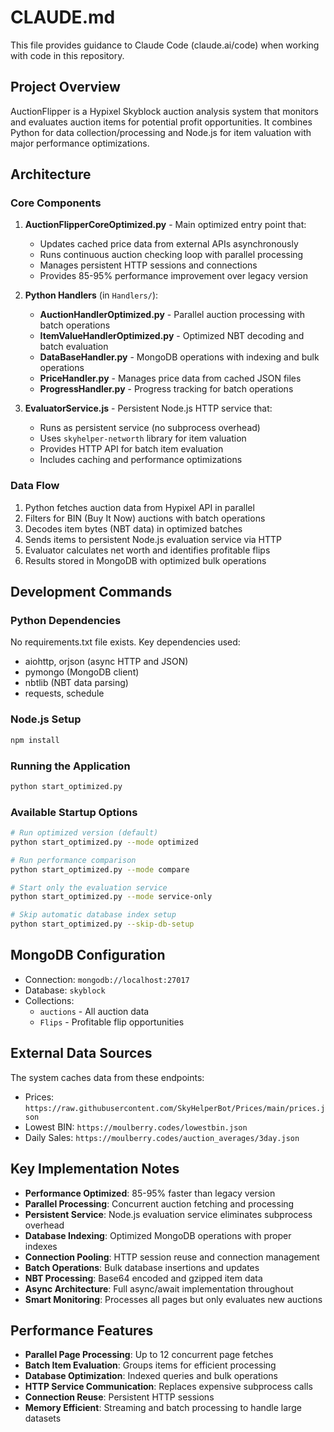 # CLAUDE.md

This file provides guidance to Claude Code (claude.ai/code) when working with code in this repository.

## Project Overview

AuctionFlipper is a Hypixel Skyblock auction analysis system that monitors and evaluates auction items for potential profit opportunities. It combines Python for data collection/processing and Node.js for item valuation with major performance optimizations.

## Architecture

### Core Components

1. **AuctionFlipperCoreOptimized.py** - Main optimized entry point that:
   - Updates cached price data from external APIs asynchronously
   - Runs continuous auction checking loop with parallel processing
   - Manages persistent HTTP sessions and connections
   - Provides 85-95% performance improvement over legacy version

2. **Python Handlers** (in `Handlers/`):
   - **AuctionHandlerOptimized.py** - Parallel auction processing with batch operations
   - **ItemValueHandlerOptimized.py** - Optimized NBT decoding and batch evaluation
   - **DataBaseHandler.py** - MongoDB operations with indexing and bulk operations
   - **PriceHandler.py** - Manages price data from cached JSON files
   - **ProgressHandler.py** - Progress tracking for batch operations

3. **EvaluatorService.js** - Persistent Node.js HTTP service that:
   - Runs as persistent service (no subprocess overhead)
   - Uses `skyhelper-networth` library for item valuation
   - Provides HTTP API for batch item evaluation
   - Includes caching and performance optimizations

### Data Flow

1. Python fetches auction data from Hypixel API in parallel
2. Filters for BIN (Buy It Now) auctions with batch operations
3. Decodes item bytes (NBT data) in optimized batches
4. Sends items to persistent Node.js evaluation service via HTTP
5. Evaluator calculates net worth and identifies profitable flips
6. Results stored in MongoDB with optimized bulk operations

## Development Commands

### Python Dependencies
No requirements.txt file exists. Key dependencies used:
- aiohttp, orjson (async HTTP and JSON)
- pymongo (MongoDB client)
- nbtlib (NBT data parsing)
- requests, schedule

### Node.js Setup
```bash
npm install
```

### Running the Application
```bash
python start_optimized.py
```

### Available Startup Options
```bash
# Run optimized version (default)
python start_optimized.py --mode optimized

# Run performance comparison
python start_optimized.py --mode compare

# Start only the evaluation service
python start_optimized.py --mode service-only

# Skip automatic database index setup
python start_optimized.py --skip-db-setup
```

## MongoDB Configuration

- Connection: `mongodb://localhost:27017`
- Database: `skyblock`
- Collections:
  - `auctions` - All auction data
  - `Flips` - Profitable flip opportunities

## External Data Sources

The system caches data from these endpoints:
- Prices: `https://raw.githubusercontent.com/SkyHelperBot/Prices/main/prices.json`
- Lowest BIN: `https://moulberry.codes/lowestbin.json`
- Daily Sales: `https://moulberry.codes/auction_averages/3day.json`

## Key Implementation Notes

- **Performance Optimized**: 85-95% faster than legacy version
- **Parallel Processing**: Concurrent auction fetching and processing
- **Persistent Service**: Node.js evaluation service eliminates subprocess overhead
- **Database Indexing**: Optimized MongoDB operations with proper indexes
- **Connection Pooling**: HTTP session reuse and connection management
- **Batch Operations**: Bulk database insertions and updates
- **NBT Processing**: Base64 encoded and gzipped item data
- **Async Architecture**: Full async/await implementation throughout
- **Smart Monitoring**: Processes all pages but only evaluates new auctions

## Performance Features

- **Parallel Page Processing**: Up to 12 concurrent page fetches
- **Batch Item Evaluation**: Groups items for efficient processing
- **Database Optimization**: Indexed queries and bulk operations
- **HTTP Service Communication**: Replaces expensive subprocess calls
- **Connection Reuse**: Persistent HTTP sessions
- **Memory Efficient**: Streaming and batch processing to handle large datasets